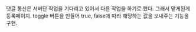 
댓글 통신은 서버단 작업을 기다리고 있어서 다른 작업을 하기로 했다.
그래서 맡게된게 등록페이지. toggle 버튼을 만들어 true, false에 따라 해당하는 값을 보내주는 기능을 구현.

